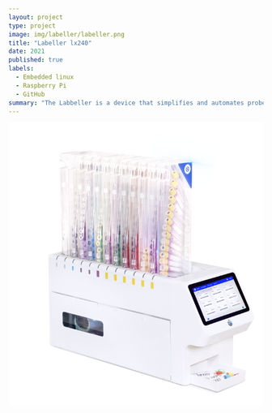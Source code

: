 ```yaml
---
layout: project
type: project
image: img/labeller/labeller.png
title: "Labeller lx240"
date: 2021
published: true
labels:
  - Embedded linux
  - Raspberry Pi
  - GitHub
summary: "The Labbeller is a device that simplifies and automates probe marking"
---
```

<img class="img-fluid" src="../img/labeller/labeller-header.png">

